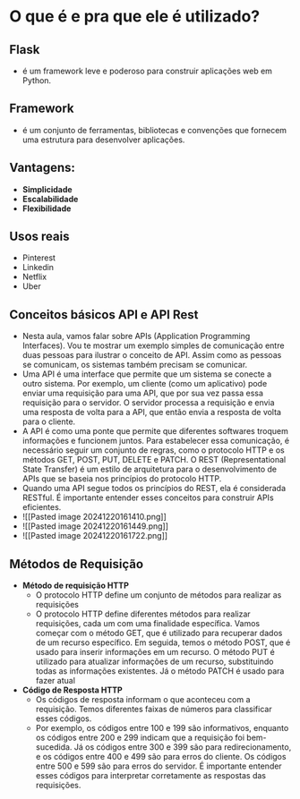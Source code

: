 # O que é e pra que ele é utilizado?
## Flask
- é um framework leve e poderoso para construir aplicações web em Python.
## Framework
- é um conjunto de ferramentas, bibliotecas e convenções que fornecem uma estrutura para desenvolver aplicações.
## Vantagens:
- **Simplicidade**
- **Escalabilidade**
- **Flexibilidade**
## Usos reais
- Pinterest
- Linkedin
- Netflix 
- Uber
## Conceitos básicos API e API Rest
- Nesta aula, vamos falar sobre APIs (Application Programming Interfaces). Vou te mostrar um exemplo simples de comunicação entre duas pessoas para ilustrar o conceito de API. Assim como as pessoas se comunicam, os sistemas também precisam se comunicar. 
- Uma API é uma interface que permite que um sistema se conecte a outro sistema. Por exemplo, um cliente (como um aplicativo) pode enviar uma requisição para uma API, que por sua vez passa essa requisição para o servidor. O servidor processa a requisição e envia uma resposta de volta para a API, que então envia a resposta de volta para o cliente. 
- A API é como uma ponte que permite que diferentes softwares troquem informações e funcionem juntos. Para estabelecer essa comunicação, é necessário seguir um conjunto de regras, como o protocolo HTTP e os métodos GET, POST, PUT, DELETE e PATCH. O REST (Representational State Transfer) é um estilo de arquitetura para o desenvolvimento de APIs que se baseia nos princípios do protocolo HTTP. 
- Quando uma API segue todos os princípios do REST, ela é considerada RESTful. É importante entender esses conceitos para construir APIs eficientes.
- ![[Pasted image 20241220161410.png]]
- ![[Pasted image 20241220161449.png]]
- ![[Pasted image 20241220161722.png]]
## Métodos de Requisição
- **Método de requisição HTTP**
	- O protocolo HTTP define um conjunto de métodos para realizar as requisições 
	- O protocolo HTTP define diferentes métodos para realizar requisições, cada um com uma finalidade específica. Vamos começar com o método GET, que é utilizado para recuperar dados de um recurso específico. Em seguida, temos o método POST, que é usado para inserir informações em um recurso. O método PUT é utilizado para atualizar informações de um recurso, substituindo todas as informações existentes. Já o método PATCH é usado para fazer atual
- **Código de Resposta HTTP**
	- Os códigos de resposta informam o que aconteceu com a requisição. Temos diferentes faixas de números para classificar esses códigos. 
	- Por exemplo, os códigos entre 100 e 199 são informativos, enquanto os códigos entre 200 e 299 indicam que a requisição foi bem-sucedida. Já os códigos entre 300 e 399 são para redirecionamento, e os códigos entre 400 e 499 são para erros do cliente. Os códigos entre 500 e 599 são para erros do servidor. É importante entender esses códigos para interpretar corretamente as respostas das requisições.